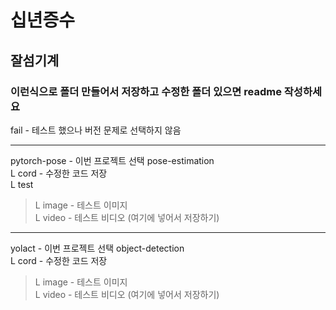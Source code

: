# 십년증수
## 잘섬기계
### 이런식으로 폴더 만들어서 저장하고 수정한 폴더 있으면 readme 작성하세요

fail - 테스트 했으나 버전 문제로 선택하지 않음
   
--------------------------------------------------
pytorch-pose - 이번 프로젝트 선택 pose-estimation    
L cord - 수정한 코드 저장   
L test   
> L image - 테스트 이미지   
> L video - 테스트 비디오 (여기에 넣어서 저장하기)   


--------------------------------------------------

yolact - 이번 프로젝트 선택 object-detection    
L cord - 수정한 코드 저장    
> L image - 테스트 이미지    
> L video - 테스트 비디오 (여기에 넣어서 저장하기)   
